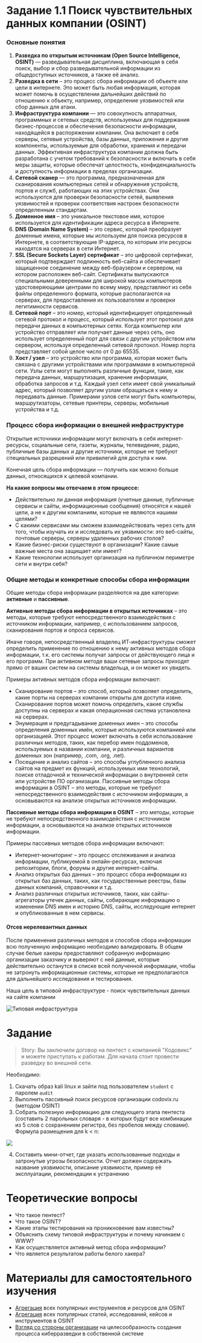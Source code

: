 # Задание 1.1 Поиск чувствительных данных компании (OSINT)

### Основные понятия

1. **Разведка по открытым источникам (Open Source Intelligence, OSINT)** — разведывательная дисциплина, включающая в себя поиск, выбор и сбор разведывательной информации из общедоступных источников, а также её анализ.
2. **Разведка в сети** – это процесс сбора информации об объекте или цели в интернете. Это может быть любая информация, которая может помочь в осуществлении дальнейших действий по отношению к объекту, например, определение уязвимостей или сбор данных для атаки.
3. **Инфраструктура компании** — это совокупность аппаратных, программных и сетевых средств, используемых для поддержания бизнес-процессов и обеспечения безопасности информации, находящейся в распоряжении компании. Она включает в себя серверы, сетевые устройства, базы данных, приложения и другие компоненты, используемые для обработки, хранения и передачи данных. Эффективная инфраструктура компании должна быть разработана с учетом требований к безопасности и включать в себя меры защиты, которые обеспечат целостность, конфиденциальность и доступность информации в пределах организации.
4. **Сетевой сканер** — это программа, предназначенная для сканирования компьютерных сетей и обнаружения устройств, портов и служб, работающих на этих устройствах. Они используются для проверки безопасности сетей, выявления уязвимостей и проверки соответствия настроек безопасности определенным стандартам.
5. **Доменное имя** – это уникальное текстовое имя, которое используется для идентификации адреса ресурса в Интернете.
6. **DNS (Domain Name System)** – это сервис, который преобразует доменные имена, которые мы используем для поиска ресурсов в Интернете, в соответствующие IP-адреса, по которым эти ресурсы находятся на серверах в сети Интернет.
7. **SSL (Secure Sockets Layer) сертификат** – это цифровой сертификат, который подтверждает подлинность веб-сайта и обеспечивает защищенное соединение между веб-браузером и сервером, на котором расположен веб-сайт. Сертификаты выпускаются специальными доверенными для широкой массы компьютеров удостоверяющими центрами по всему миру, представляют из себя файлы определенного формата, которые располагаются на серверах, для предоставления их пользователям и проверки легитимности сервисов.
8. **Сетевой порт** – это номер, который идентифицирует определенный сетевой протокол и процесс, который использует этот протокол для передачи данных в компьютерных сетях. Когда компьютер или устройство отправляет или получает данные через сеть, оно использует определенный порт для связи с другим устройством или сервером, используя определенный сетевой протокол. Номер порта представляет собой целое число от 0 до 65535.
9. **Хост / узел** – это устройство или программа, которая может быть связана с другими устройствами или программами в компьютерной сети. Узлы сети могут выполнять различные функции, такие, как передача данных, маршрутизация, хранение информации, обработка запросов и т.д. Каждый узел сети имеет свой уникальный адрес, который позволяет другим узлам обращаться к нему и передавать данные. Примерами узлов сети могут быть компьютеры, маршрутизаторы, сетевые принтеры, серверы, мобильные устройства и т.д.

### Процесс сбора информации о внешней инфраструктуре

Открытые источники информации могут включать в себя интернет-ресурсы, социальные сети, газеты, журналы, телевидение, радио, публичные базы данных и другие источники, которые не требуют специальных разрешений или привилегий для доступа к ним.

Конечная цель сбора информации — получить как можно больше данных, относящихся к целевой компании.

**На какие вопросы мы отвечаем в этом процессе:**

- Действительно ли данная информация (учетные данные, публичные сервисы и сайты, информационные сообщения) относятся к нашей цели, а не к другим компаниям, которые не являются нашими целями?
- С какими сервисами мы сможем взаимодействовать через сеть для того, чтобы изучать их и исследовать их уязвимости: это веб-сайты, почтовые серверы, серверы удаленных рабочих столов?
- Какие бизнес-риски существуют в организации? Какие самые важные места она защищает или имеет?
- Какие технологии использует организация на публичном периметре сети и внутри себя?

### Общие методы и конкретные способы сбора информации

Общие методы сбора информации разделяются на две категории: **активные** и **пассивные**.

**Активные методы сбора информации в открытых источниках** – это методы, которые требуют непосредственного взаимодействия с источником информации, например, с использованием запросов, сканирования портов и опроса сервисов.

Иначе говоря, непосредственный владелец ИТ-инфраструктуры сможет определить применение по отношению к нему активных методов сбора информации, т.к. его системы получат запросы от действующего лица и его программ. При активном методе ваши сетевые запросы приходят прямо от ваших систем на системы владельца, и он может их увидеть.

Примеры активных методов сбора информации включают:
- Сканирование портов – это способ, который позволяет определить, какие порты на серверах компании открыты для доступа извне. Сканирование портов может помочь определить, какие службы доступны на серверах и какая операционная система установлена на серверах.
- Энумерация и предугадывание доменных имен – это способы определения доменных имён, которые используются компанией или организацией. Этот процесс может включать в себя использование различных методов, таких, как перебор имен поддоменов, используемых в названии компании, и различных вариантов доменных зон (например, .com, .org, .net).
- Посещение и анализ сайтов – это способы углубленного анализа сайтов на предмет их функций, используемых ими технологий, поиске отладочной и технической информации о внутренней сети или устройстве ПО организации.
Пассивные методы сбора информации в OSINT – это методы, которые не требуют непосредственного взаимодействия с источником информации, а основываются на анализе открытых источников информации.

**Пассивные методы сбора информации в OSINT** – это методы, которые не требуют непосредственного взаимодействия с источником информации, а основываются на анализе открытых источников информации.

Примеры пассивных методов сбора информации включают:
- Интернет-мониторинг – это процесс отслеживания и анализа информации, публикуемой в онлайн-ресурсах, включая репозитории, блоги, форумы и другие интернет-сайты.
- Анализ открытых баз данных – это процесс сбора информации из открытых баз данных, таких, как государственные реестры, базы данных компаний, справочники и т.д.
- Анализ различных открытых источников, таких, как сайты-агрегаторы утечек данных, сайты, собирающие информацию о изменении DNS имен и историю DNS, сайты, исследующие интернет и опубликованные в нем сервисы.

#### Отсев нерелевантных данных

После применения различных методов и способов сбора информации всю полученную информацию необходимо валидировать. В общем случае белые хакеры предоставляют собранную информацию организации заказчику и выверяют с ней данные, которые действительно останутся в списке всей полученной информации, чтобы не затронуть информационные системы, которые не предполагаются для дальнейшего исследования и тестирования.

Наша цель в типовой инфраструктуре - поиск чувствительных данных на сайте компании

![Типовая инфраструктура](1-1.png)

# Задание

> Story: Вы заключили договор на пентест с компанией "Кодовикс" и можете приступать к работам. Для начала стоит провести разведку во внешней сети. 

Необходимо:
1. Скачать образ kali linux и зайти под пользователем `student` с паролем `audit`
2. Выполнить пассивный поиск ресурсов организации codovix.ru (методом OSINT)
3. Собрать полезную информацию для следующего этапа пентеста (составить 2 парольных словаря - в которых будут все комбинации из 5 слов с сохранением регистра, без пробелов между словами). Формула размещения для k < n:

![](formula.jpg)

4. Составить мини-отчет, где указать использованные подходы и затронутые угрозы безопасности. Отчет должен содержать название уязвимости, описание уязвимости, пример её эксплуатации, рекомендации к устранению

# Теоретические вопросы

- Что такое пентест?
- Что такое OSINT?
- Какие этапы тестирования на проникновение вам известны?
- Объяснить схему типовой инфраструктуры и почему начинаем с WWW?
- Как осуществляется активный метод сбора информации?
- Что является результатом работы белого хакера?

# Материалы для самостоятельного изучения

- [Агрегация](https://osintframework.com/) всех популярных инструментов и ресурсов для OSINT
- [Агрегация](https://github.com/jivoi/awesome-osint) всех популярных статей, исследований, кейсов и инструментов в OSINT
- [Взгляд со стороны организации](https://habr.com/ru/companies/tensor/articles/706656/) на целесообразность создания процесса киберразведки в собственной системе
